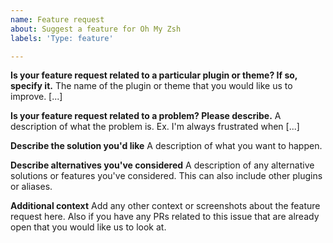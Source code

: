 ```yaml
---
name: Feature request
about: Suggest a feature for Oh My Zsh
labels: 'Type: feature'

---
```


<!--
Fill this out before posting. You can delete irrelevant sections, but
an issue where no sections have been filled will be deleted without comment.
-->

**Is your feature request related to a particular plugin or theme? If so, specify it.**
The name of the plugin or theme that you would like us to improve. [...]

**Is your feature request related to a problem? Please describe.**
A description of what the problem is. Ex. I'm always frustrated when [...]

**Describe the solution you'd like**
A description of what you want to happen.

**Describe alternatives you've considered**
A description of any alternative solutions or features you've considered. This can also include other plugins or aliases.

**Additional context**
Add any other context or screenshots about the feature request here. Also if you have any PRs related to this issue that are already open that you would like us to look at.
